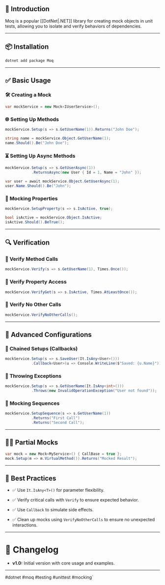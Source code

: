 ## 📌 **Introduction**

Moq is a popular [[DotNet|.NET]] library for creating mock objects in unit tests, allowing you to isolate and verify behaviors of dependencies.

---

## 📦 **Installation**

```bash
dotnet add package Moq
```

---

## ✅ **Basic Usage**

### 🛠️ **Creating a Mock**

```csharp
var mockService = new Mock<IUserService>();
```

### 🌐 **Setting Up Methods**

```csharp
mockService.Setup(s => s.GetUserName(1)).Returns("John Doe");

string name = mockService.Object.GetUserName(1);
name.Should().Be("John Doe");
```

### ⏳ **Setting Up Async Methods**

```csharp
mockService.Setup(s => s.GetUserAsync(1))
            .ReturnsAsync(new User { Id = 1, Name = "John" });

var user = await mockService.Object.GetUserAsync(1);
user.Name.Should().Be("John");
```

### 🌮 **Mocking Properties**

```csharp
mockService.SetupProperty(s => s.IsActive, true);

bool isActive = mockService.Object.IsActive;
isActive.Should().BeTrue();
```

---

## 🔍 **Verification**

### 🔹 **Verify Method Calls**

```csharp
mockService.Verify(s => s.GetUserName(1), Times.Once());
```

### 🔹 **Verify Property Access**

```csharp
mockService.VerifyGet(s => s.IsActive, Times.AtLeastOnce());
```

### 🔹 **Verify No Other Calls**

```csharp
mockService.VerifyNoOtherCalls();
```

---

## 💖 **Advanced Configurations**

### 🔄 **Chained Setups (Callbacks)**

```csharp
mockService.Setup(s => s.SaveUser(It.IsAny<User>()))
            .Callback<User>(u => Console.WriteLine($"Saved: {u.Name}"));
```

### 🔄 **Throwing Exceptions**

```csharp
mockService.Setup(s => s.GetUserName(It.IsAny<int>()))
            .Throws(new InvalidOperationException("User not found"));
```

### 📅 **Mocking Sequences**

```csharp
mockService.SetupSequence(s => s.GetUserName(1))
            .Returns("First Call")
            .Returns("Second Call");
```

---

## 🧑‍💻 **Partial Mocks**

```csharp
var mock = new Mock<MyService>() { CallBase = true };
mock.Setup(m => m.VirtualMethod()).Returns("Mocked Result");
```

---

## 📓 **Best Practices**

- ✅ Use `It.IsAny<T>()` for parameter flexibility.
    
- ✅ Verify critical calls with `Verify` to ensure expected behavior.
    
- ✅ Use `Callback` to simulate side effects.
    
- ✅ Clean up mocks using `VerifyNoOtherCalls` to ensure no unexpected interactions.
    

---

# 📅 **Changelog**

- **v1.0:** Initial version with core usage and examples.
    

---

#dotnet #moq #testing #unittest #mocking`